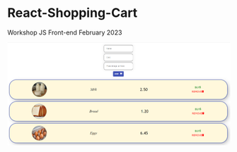 # React-Shopping-Cart
Workshop JS Front-end February 2023

<img src="https://github.com/GalkaKG/React-Shopping-Cart/blob/main/React%20Shopping%20Cart.png" />
